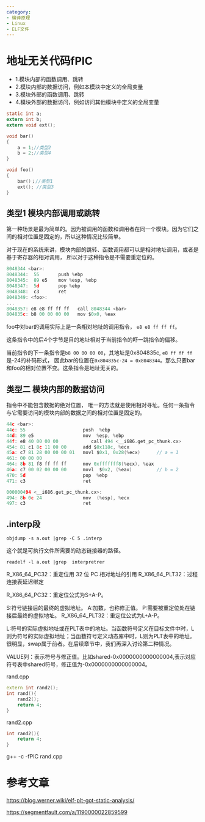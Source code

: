 ```yaml
---
category: 
- 编译原理
- Linux
- ELF文件
---
```



# 地址无关代码fPIC

- 1.模块内部的函数调用、跳转
- 2.模块内部的数据访问，例如本模块中定义的全局变量
- 3.模块外部的函数调用、跳转
- 4.模块外部的数据访问，例如访问其他模块中定义的全局变量

```c
static int a;
extern int b;
extern void ext();

void bar()
{
    a = 1;//类型2
    b = 2;//类型4
}

void foo()
{
    bar()；//类型1
    ext(); //类型3
}
```


## 类型1 模块内部调用或跳转

第一种场景是最为简单的。因为被调用的函数和调用者在同一个模块。因为它们之间的相对位置是固定的，所以这种情况比较简单。

对于现在的系统来讲，模块内部的跳转、函数调用都可以是相对地址调用，或者是基于寄存器的相对调用， 所以对于这种指令是不需要重定位的。


```c
8048344 <bar>:
8048344:  55       push %ebp
8048345:  89 e5    mov %esp, %ebp
8048347:  5d       pop %ebp
8048348:  c3       ret
8048349: <foo>:
...
8048357: e8 e8 ff ff ff   call 8048344 <bar>
804835c: b8 00 00 00 00   mov $0x0, %eax
```

foo中对bar的调用实际上是一条相对地址的调用指令， ```e8 e8 ff ff ff```。

这条指令中的后4个字节是目的地址相对于当前指令的吓一跳指令的偏移。

当前指令的下一条指令是```b8 00 00 00 00```，其地址是0x804835c, ```e8 ff ff ff```是-24的补码形式， 因此bar的位置在```0x804835c-24 = 0x8048344```。那么只要bar和foo的相对位置不变。这条指令是地址无关的。


## 类型二 模块内部的数据访问

指令中不能包含数据的绝对位置， 唯一的方法就是使用相对寻址。任何一条指令与它需要访问的模块内部的数据之间的相对位置是固定的。

```c
44c <bar>:
44c: 55                     push  %ebp
44d: 89 e5                  mov  %esp, %ebp
44f: e8 40 00 00 00            call 494 <__i686.get_pc_thunk.cx>
454: 81 c1 8c 11 00 00      add $0x118c, %ecx
45a: c7 81 28 00 00 00 01   movl $0x1, 0x28(%ecx)      // a = 1
461: 00 00 00
464: 8b 81 f8 ff ff ff      mov 0xfffffff8(%ecx), %eax
46a: c7 00 02 00 00 00      movl  $0x2, (%eax)         // b = 2
470: 5d                     pop  %ebp
471: c3                     ret

000000494 <__i686.get_pc_thunk.cx>:
494: 8b 0c 24               mov  (%esp), %ecx
497: c3                     ret
```


## .interp段

```shell
objdump -s a.out |grep -C 5 .interp
```

这个就是可执行文件所需要的动态链接器的路径。

```shell
readelf -l a.out |grep  interpretrer
```


R_X86_64_PC32：重定位用 32 位 PC 相对地址的引用
R_X86_64_PLT32：过程连接表延迟绑定

R_X86_64_PC32：重定位公式为S+A-P。

S:符号链接后的最终的虚拟地址。
A:加数，也称修正值。
P:需要被重定位处在链接后最终的虚拟地址。
R_X86_64_PLT32：重定位公式为L+A-P。

L:符号的实际虚拟地址或在PLT表中的地址。当函数符号定义在目标文件中时，L则为符号的实际虚拟地址；当函数符号定义动态库中时，L则为PLT表中的地址。很明显，swap属于前者。在后续章节中，我们再深入讨论第二种情况。

VALUE列：表示符号与修正值。比如shared-0x0000000000000004,表示对应符号表中shared符号，修正值为-0x0000000000000004。


rand.cpp
```cpp
extern int rand2();
int rand(){
    rand2();
    return 4;
}
```
rand2.cpp
```cpp
int rand2(){
    return 4;
}
```

g++ -c -fPIC rand.cpp


# 参考文章

https://blog.werner.wiki/elf-plt-got-static-analysis/

https://segmentfault.com/a/1190000022859599
